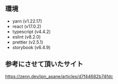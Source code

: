 ## 環境

- yarn (v1.22.17)
- react (v17.0.2)
- typescript (v4.4.2)
- eslint (v8.2.0)
- prettier (v2.5.1)
- storybook (v6.4.9)

## 参考にさせて頂いたサイト
https://zenn.dev/jpn_asane/articles/d7f44682b74fdc